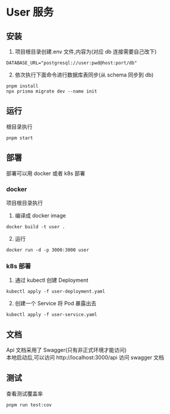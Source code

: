 # User 服务

## 安装

1. 项目根目录创建.env 文件,内容为(对应 db 连接需要自己改下)

```
DATABASE_URL="postgresql://user:pwd@host:port/db"
```

2. 依次执行下面命令进行数据库表同步(从 schema 同步到 db)

```
pnpm install
npx prisma migrate dev --name init
```

## 运行

根目录执行

```
pnpm start
```

## 部署

部署可以用 docker 或者 k8s 部署

### docker

项目根目录执行

1. 编译成 docker image

```
docker build -t user .
```

2. 运行

```
docker run -d -p 3000:3000 user
```

### k8s 部署

1. 通过 kubectl 创建 Deployment

```
kubectl apply -f user-deployment.yaml

```

2. 创建一个 Service 将 Pod 暴露出去

```
kubectl apply -f user-service.yaml
```

## 文档

Api 文档采用了 Swagger(只有非正式环境才能访问)  
本地启动后,可以访问 http://localhost:3000/api 访问 swagger 文档

## 测试

查看测试覆盖率

```
pnpm run test:cov
```
